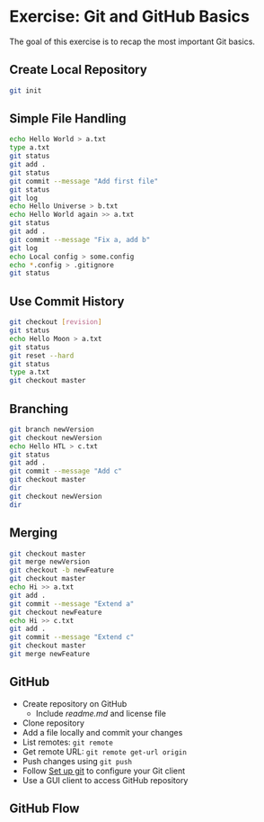 # Exercise: Git and GitHub Basics

The goal of this exercise is to recap the most important Git basics.

## Create Local Repository

```bash
git init
```

## Simple File Handling

```bash
echo Hello World > a.txt
type a.txt
git status
git add .
git status
git commit --message "Add first file"
git status
git log
echo Hello Universe > b.txt
echo Hello World again >> a.txt
git status
git add .
git commit --message "Fix a, add b"
git log
echo Local config > some.config
echo *.config > .gitignore
git status
```

## Use Commit History

```bash
git checkout [revision]
git status
echo Hello Moon > a.txt
git status
git reset --hard
git status
type a.txt
git checkout master
```

## Branching

```bash
git branch newVersion
git checkout newVersion
echo Hello HTL > c.txt
git status
git add .
git commit --message "Add c"
git checkout master
dir
git checkout newVersion
dir
```

## Merging

```bash
git checkout master
git merge newVersion
git checkout -b newFeature
git checkout master
echo Hi >> a.txt
git add .
git commit --message "Extend a"
git checkout newFeature
echo Hi >> c.txt
git add .
git commit --message "Extend c"
git checkout master
git merge newFeature
```

## GitHub

* Create repository on GitHub
  * Include *readme.md* and license file
* Clone repository
* Add a file locally and commit your changes
* List remotes: `git remote`
* Get remote URL: `git remote get-url origin`
* Push changes using `git push`
* Follow [Set up git](https://help.github.com/articles/set-up-git/) to configure your Git client
* Use a GUI client to access GitHub repository

## GitHub Flow


